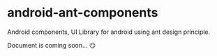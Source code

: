# android-ant-components
Android components, UI Library for android using ant design principle.

Document is coming soon... :smirk:
